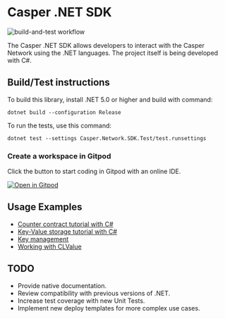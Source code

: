 # Casper .NET SDK

![build-and-test workflow](https://github.com/make-software/casper-net-sdk/actions/workflows/build-and-test.yml/badge.svg)

The Casper .NET SDK allows developers to interact with the Casper Network using the .NET languages. The project itself is being developed with C#.

## Build/Test instructions

To build this library, install .NET 5.0 or higher and build with command:

```
dotnet build --configuration Release
```

To run the tests, use this command:

```
dotnet test --settings Casper.Network.SDK.Test/test.runsettings
```

### Create a workspace in Gitpod

Click the button to start coding in Gitpod with an online IDE.

[![Open in Gitpod](https://gitpod.io/button/open-in-gitpod.svg)](https://gitpod.io/#https://github.com/make-software/casper-net-sdk)

## Usage Examples

* [Counter contract tutorial with C#](./Docs/Tutorials/Counter%20Contract/README.md)
* [Key-Value storage tutorial with C#](./Docs/Tutorials/KVStorage%20Contract/README.md)
* [Key management](./Docs/KeyManagement.md)
* [Working with CLValue](./Docs/WorkingWithCLValue.md)

## TODO

* Provide native documentation.
* Review compatibility with previous versions of .NET.
* Increase test coverage with new Unit Tests.
* Implement new deploy templates for more complex use cases.
